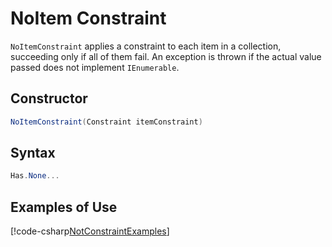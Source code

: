 # NoItem Constraint

`NoItemConstraint` applies a constraint to each item in a collection, succeeding only if all of them fail. An exception
is thrown if the actual value passed does not implement `IEnumerable`.

## Constructor

```csharp
NoItemConstraint(Constraint itemConstraint)
```

## Syntax

```csharp
Has.None...
```

## Examples of Use

[!code-csharp[NotConstraintExamples](~/snippets/Snippets.NUnit/ConstraintExamples.cs#NotConstraintExamples)]
